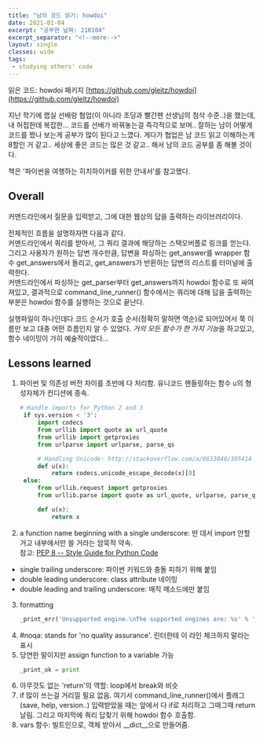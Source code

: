 ```yaml
---
title: "남의 코드 읽기: howdoi"
date: 2021-01-04
excerpt: "공부한 날짜: 210104"
excerpt_separator: "<!--more-->"
layout: single
classes: wide
tags: 
 - studying others' code
---
```



읽은 코드: howdoi 패키지 [https://github.com/gleitz/howdoi](https://github.com/gleitz/howdoi)

지난 학기에 랩실 선배랑 협업(이 아니라 초딩과 빨간펜 선생님의 첨삭 수준..)을 했는데, 내 허접한데 복잡한... 코드를 선배가 바꿔놓는걸 즉각적으로 보며.. 잘하는 남이 어떻게 코드를 짰나 보는게 공부가 많이 된다고 느꼈다. 게다가 협업은 남 코드 읽고 이해하는게 8할인 거 같고.. 세상에 좋은 코드는 많은 것 같고.. 해서 남의 코드 공부를 좀 해볼 것이다.


책은 '파이썬을 여행하는 히치하이커를 위한 안내서'를 참고했다.


## Overall

커맨드라인에서 질문을 입력받고, 그에 대한 웹상의 답을 출력하는 라이브러리이다.  


전체적인 흐름을 설명하자면 다음과 같다.  
커맨드라인에서 쿼리를 받아서, 그 쿼리 결과에 해당하는 스택오버플로 링크를 얻는다. 그리고 사용자가 원하는 답변 개수만큼, 답변을 파싱하는 get_answer를 wrapper 함수 get_answers에서 돌리고, get_answers가 반환하는 답변의 리스트를 터미널에 출력한다.  
커맨드라인에서 파싱하는 get_parser부터 get_answers까지 howdoi 함수로 또 싸여져있고, 결과적으로 command_line_runner()	함수에서는 쿼리에 대해 답을 출력하는 부분은 howdoi 함수를 실행하는 것으로 끝난다.  


실행파일이 하나인데다 코드 순서가 호출 순서(정확히 말하면 역순)로 되어있어서 쭉 이름만 보고 대충 어떤 흐름인지 알 수 있었다.
*거의 모든 함수가 한 가지 기능*을 하고있고, 함수 네이밍이 가히 예술적이었다...



## Lessons learned

1. 파이썬 및 의존성 버전 차이를 초반에 다 처리함. 유니코드 핸들링하는 함수 u의 형성자체가 컨디션에 종속.
   ```python
   # Handle imports for Python 2 and 3
	if sys.version < '3':
	    import codecs
	    from urllib import quote as url_quote
	    from urllib import getproxies
	    from urlparse import urlparse, parse_qs

	    # Handling Unicode: http://stackoverflow.com/a/6633040/305414
	    def u(x):
	        return codecs.unicode_escape_decode(x)[0]
	else:
	    from urllib.request import getproxies
	    from urllib.parse import quote as url_quote, urlparse, parse_qs

	    def u(x):
	        return x
   ```
2. a function name beginning with a single underscore: 딴 데서 import 안할 거고 내부에서만 쓸 거라는 암묵적 약속.  
참고: [PEP 8 -- Style Guide for Python Code](https://www.python.org/dev/peps/pep-0008/)
 - single trailing underscore: 파이썬 키워드와 충돌 피하기 위해 붙임
 - double leading underscore: class attribute 네이밍
 - double leading and trailing underscore: 매직 메소드에만 붙임
3. formatting
   ```python
   _print_err('Unsupported engine.\nThe supported engines are: %s' % ', '.join(SUPPORTED_SEARCH_ENGINES))
   ```
4. \#noqa: stands for 'no quality assurance'. 린터한테 이 라인 체크하지 말라는 표시
5. 당연한 말이지만 assign function to a variable 가능
   ```python
   _print_ok = print
   ```
6. 아무것도 없는 'return'의 역할: loop에서 break와 비슷
7. if 많이 쓰는걸 거리낄 필요 없음. 여기서 command_line_runner()에서 플래그(save, help, version..) 입력받았을 때는 앞에서 다 if로 처리하고 그때그때 return 날림. 그리고 마지막에 쿼리 답찾기 위해 howdoi 함수 호출함.
8. vars 함수: 빌트인으로, 객체 받아서 __dict__으로 만들어줌. 

